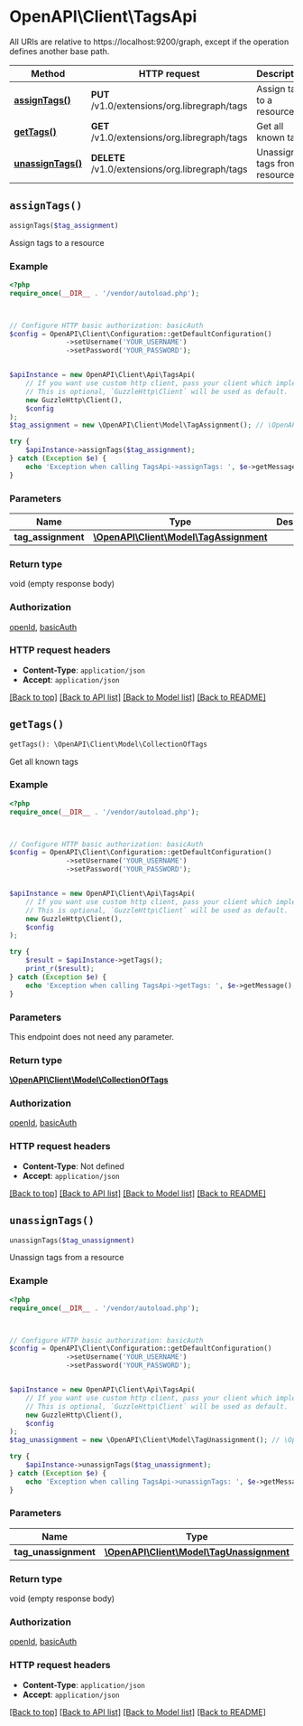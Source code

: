 # OpenAPI\Client\TagsApi

All URIs are relative to https://localhost:9200/graph, except if the operation defines another base path.

| Method | HTTP request | Description |
| ------------- | ------------- | ------------- |
| [**assignTags()**](TagsApi.md#assignTags) | **PUT** /v1.0/extensions/org.libregraph/tags | Assign tags to a resource |
| [**getTags()**](TagsApi.md#getTags) | **GET** /v1.0/extensions/org.libregraph/tags | Get all known tags |
| [**unassignTags()**](TagsApi.md#unassignTags) | **DELETE** /v1.0/extensions/org.libregraph/tags | Unassign tags from a resource |


## `assignTags()`

```php
assignTags($tag_assignment)
```

Assign tags to a resource

### Example

```php
<?php
require_once(__DIR__ . '/vendor/autoload.php');



// Configure HTTP basic authorization: basicAuth
$config = OpenAPI\Client\Configuration::getDefaultConfiguration()
              ->setUsername('YOUR_USERNAME')
              ->setPassword('YOUR_PASSWORD');


$apiInstance = new OpenAPI\Client\Api\TagsApi(
    // If you want use custom http client, pass your client which implements `GuzzleHttp\ClientInterface`.
    // This is optional, `GuzzleHttp\Client` will be used as default.
    new GuzzleHttp\Client(),
    $config
);
$tag_assignment = new \OpenAPI\Client\Model\TagAssignment(); // \OpenAPI\Client\Model\TagAssignment

try {
    $apiInstance->assignTags($tag_assignment);
} catch (Exception $e) {
    echo 'Exception when calling TagsApi->assignTags: ', $e->getMessage(), PHP_EOL;
}
```

### Parameters

| Name | Type | Description  | Notes |
| ------------- | ------------- | ------------- | ------------- |
| **tag_assignment** | [**\OpenAPI\Client\Model\TagAssignment**](../Model/TagAssignment.md)|  | [optional] |

### Return type

void (empty response body)

### Authorization

[openId](../../README.md#openId), [basicAuth](../../README.md#basicAuth)

### HTTP request headers

- **Content-Type**: `application/json`
- **Accept**: `application/json`

[[Back to top]](#) [[Back to API list]](../../README.md#endpoints)
[[Back to Model list]](../../README.md#models)
[[Back to README]](../../README.md)

## `getTags()`

```php
getTags(): \OpenAPI\Client\Model\CollectionOfTags
```

Get all known tags

### Example

```php
<?php
require_once(__DIR__ . '/vendor/autoload.php');



// Configure HTTP basic authorization: basicAuth
$config = OpenAPI\Client\Configuration::getDefaultConfiguration()
              ->setUsername('YOUR_USERNAME')
              ->setPassword('YOUR_PASSWORD');


$apiInstance = new OpenAPI\Client\Api\TagsApi(
    // If you want use custom http client, pass your client which implements `GuzzleHttp\ClientInterface`.
    // This is optional, `GuzzleHttp\Client` will be used as default.
    new GuzzleHttp\Client(),
    $config
);

try {
    $result = $apiInstance->getTags();
    print_r($result);
} catch (Exception $e) {
    echo 'Exception when calling TagsApi->getTags: ', $e->getMessage(), PHP_EOL;
}
```

### Parameters

This endpoint does not need any parameter.

### Return type

[**\OpenAPI\Client\Model\CollectionOfTags**](../Model/CollectionOfTags.md)

### Authorization

[openId](../../README.md#openId), [basicAuth](../../README.md#basicAuth)

### HTTP request headers

- **Content-Type**: Not defined
- **Accept**: `application/json`

[[Back to top]](#) [[Back to API list]](../../README.md#endpoints)
[[Back to Model list]](../../README.md#models)
[[Back to README]](../../README.md)

## `unassignTags()`

```php
unassignTags($tag_unassignment)
```

Unassign tags from a resource

### Example

```php
<?php
require_once(__DIR__ . '/vendor/autoload.php');



// Configure HTTP basic authorization: basicAuth
$config = OpenAPI\Client\Configuration::getDefaultConfiguration()
              ->setUsername('YOUR_USERNAME')
              ->setPassword('YOUR_PASSWORD');


$apiInstance = new OpenAPI\Client\Api\TagsApi(
    // If you want use custom http client, pass your client which implements `GuzzleHttp\ClientInterface`.
    // This is optional, `GuzzleHttp\Client` will be used as default.
    new GuzzleHttp\Client(),
    $config
);
$tag_unassignment = new \OpenAPI\Client\Model\TagUnassignment(); // \OpenAPI\Client\Model\TagUnassignment

try {
    $apiInstance->unassignTags($tag_unassignment);
} catch (Exception $e) {
    echo 'Exception when calling TagsApi->unassignTags: ', $e->getMessage(), PHP_EOL;
}
```

### Parameters

| Name | Type | Description  | Notes |
| ------------- | ------------- | ------------- | ------------- |
| **tag_unassignment** | [**\OpenAPI\Client\Model\TagUnassignment**](../Model/TagUnassignment.md)|  | [optional] |

### Return type

void (empty response body)

### Authorization

[openId](../../README.md#openId), [basicAuth](../../README.md#basicAuth)

### HTTP request headers

- **Content-Type**: `application/json`
- **Accept**: `application/json`

[[Back to top]](#) [[Back to API list]](../../README.md#endpoints)
[[Back to Model list]](../../README.md#models)
[[Back to README]](../../README.md)
